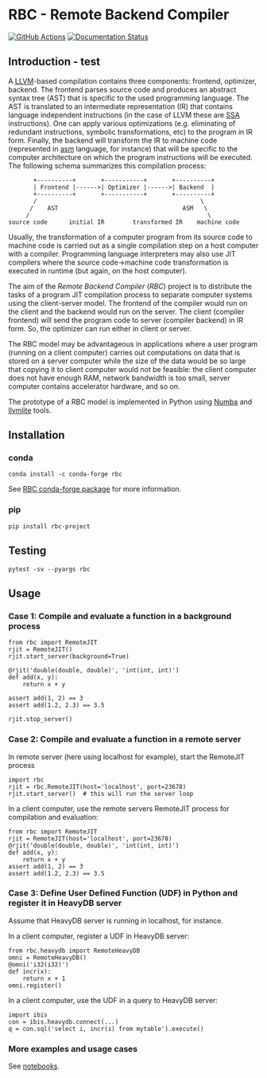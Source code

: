 # RBC - Remote Backend Compiler

[![GitHub Actions](https://github.com/xnd-project/rbc/actions/workflows/rbc_test.yml/badge.svg)](https://github.com/xnd-project/rbc/actions) [![Documentation Status](https://readthedocs.org/projects/rbc/badge/?version=latest)](https://rbc.readthedocs.io/en/latest/?badge=latest)

## Introduction - test

A [LLVM](http://www.llvm.org/)-based compilation contains three components: frontend, optimizer, backend. The frontend parses source code and produces an abstract syntax tree \(AST\) that is specific to the used programming language. The AST is translated to an intermediate representation \(IR\) that contains language independent instructions \(in the case of LLVM these are [SSA](https://en.wikipedia.org/wiki/Static_single_assignment_form) instructions\). One can apply various optimizations \(e.g. eliminating of redundant instructions, symbolic transformations, etc\) to the program in IR form. Finally, the backend will transform the IR to machine code \(represented in [asm](https://en.wikipedia.org/wiki/Assembly_language) language, for instance\) that will be specific to the computer architecture on which the program instructions will be executed. The following schema summarizes this compilation process:

```text
       +----------+       +-----------+       +----------+
       | Frontend |------>| Optimizer |------>| Backend  |
       +----------+       +-----------+       +----------+
       /                                              \
      /    AST                                   ASM   \
     /                                                  \
source code      initial IR        transformed IR    machine code
```

Usually, the transformation of a computer program from its source code to machine code is carried out as a single compilation step on a host computer with a compiler. Programming language interpreters may also use JIT compilers where the source code-&gt;machine code transformation is executed in runtime \(but again, on the host computer\).

The aim of the _Remote Backend Compiler_ \(_RBC_\) project is to distribute the tasks of a program JIT compilation process to separate computer systems using the client-server model. The frontend of the compiler would run on the client and the backend would run on the server. The client \(compiler frontend\) will send the program code to server \(compiler backend\) in IR form. So, the optimizer can run either in client or server.

The RBC model may be advantageous in applications where a user program \(running on a client computer\) carries out computations on data that is stored on a server computer while the size of the data would be so large that copying it to client computer would not be feasible: the client computer does not have enough RAM, network bandwidth is too small, server computer contains accelerator hardware, and so on.

The prototype of a RBC model is implemented in Python using [Numba](https://numba.pydata.org/) and [llvmlite](http://llvmlite.pydata.org/en/latest/) tools.

## Installation

### conda

```text
conda install -c conda-forge rbc
```

See [RBC conda-forge package](https://github.com/conda-forge/rbc-feedstock#about-rbc) for more information.

### pip

```text
pip install rbc-project
```

## Testing

```text
pytest -sv --pyargs rbc
```

## Usage

### Case 1: Compile and evaluate a function in a background process

```text
from rbc import RemoteJIT
rjit = RemoteJIT()
rjit.start_server(background=True)

@rjit('double(double, double)', 'int(int, int)')
def add(x, y):
    return x + y

assert add(1, 2) == 3
assert add(1.2, 2.3) == 3.5

rjit.stop_server()
```

### Case 2: Compile and evaluate a function in a remote server

In remote server \(here using localhost for example\), start the RemoteJIT process

```text
import rbc
rjit = rbc.RemoteJIT(host='localhost', port=23678)
rjit.start_server()  # this will run the server loop
```

In a client computer, use the remote servers RemoteJIT process for compilation and evaluation:

```text
from rbc import RemoteJIT
rjit = RemoteJIT(host='localhost', port=23678)
@rjit('double(double, double)', 'int(int, int)')
def add(x, y):
    return x + y
assert add(1, 2) == 3
assert add(1.2, 2.3) == 3.5
```

### Case 3: Define User Defined Function \(UDF\) in Python and register it in HeavyDB server

Assume that HeavyDB server is running in localhost, for instance.

In a client computer, register a UDF in HeavyDB server:

```text
from rbc.heavydb import RemoteHeavyDB
omni = RemoteHeavyDB()
@omni('i32(i32)')
def incr(x):
    return x + 1
omni.register()
```

In a client computer, use the UDF in a query to HeavyDB server:

```text
import ibis
con = ibis.heavydb.connect(...)
q = con.sql('select i, incr(i) from mytable').execute()
```

### More examples and usage cases

See [notebooks](https://github.com/xnd-project/rbc/tree/main/notebooks).

